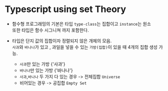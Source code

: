 # Typescript using set Theory

- 함수형 프로그래밍의 기본은 타입 `type-class`는 집합이고 `instance`는 원소  
  또한 타입은 함수 시그니쳐 까지 포함한다.

- 타입은 단지 값의 집합이자 정렬되지 않은 개체의 모음.  
  `사과`와 `바나나`가 있고 , 과일을 넣을 수 있는 `가방(집합)`이 있을 때 4개의 집합 생성 가능.

  - `사과`만 있는 가방 {'사과'}
  - `바나나`만 있는 가방 {'바나나'}
  - `사과`,`바나나` 두 가지 다 있는 경우 -> 전체집합 `Universe`
  - 비어있는 경우 -> 공집합 `Empty Set`
